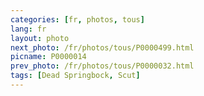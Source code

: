 ```yaml
---
categories: [fr, photos, tous]
lang: fr
layout: photo
next_photo: /fr/photos/tous/P0000499.html
picname: P0000014
prev_photo: /fr/photos/tous/P0000032.html
tags: [Dead Springbock, Scut]
---
```


